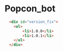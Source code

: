 # Popcon_bot
```html
  <div id="version_fix">
    <ul>
        <li>1.0.0</li>
        <li>1.0.1</li>
    </ul>
  </div>
```
